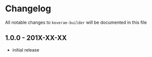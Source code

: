 # Changelog

All notable changes to `koverae-builder` will be documented in this file

## 1.0.0 - 201X-XX-XX

- initial release
